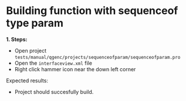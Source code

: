 # Building function with sequenceof type param

**1. Steps:**

* Open project `tests/manual/qgenc/projects/sequenceofparam/sequenceofparam.pro`
* Open the `interfaceview.xml` file
* Right click hammer icon near the down left corner

Expected results:

* Project should succesfully build.
